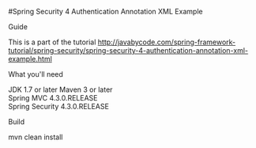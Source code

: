 #Spring Security 4 Authentication Annotation XML Example

Guide

This is a part of the tutorial http://javabycode.com/spring-framework-tutorial/spring-security/spring-security-4-authentication-annotation-xml-example.html

What you'll need

JDK 1.7 or later
Maven 3 or later   
Spring MVC 4.3.0.RELEASE  
Spring Security 4.3.0.RELEASE

Build

mvn clean install    
